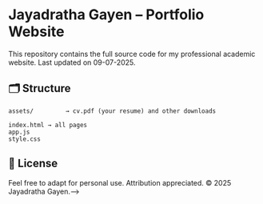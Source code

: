 # Jayadratha Gayen – Portfolio Website

This repository contains the full source code for my professional academic website.
Last updated on 09-07-2025.


## 🗂 Structure

```
assets/         → cv.pdf (your resume) and other downloads

index.html → all pages
app.js
style.css
```


## 📄 License

Feel free to adapt for personal use. Attribution appreciated. © 2025 Jayadratha Gayen.-->
